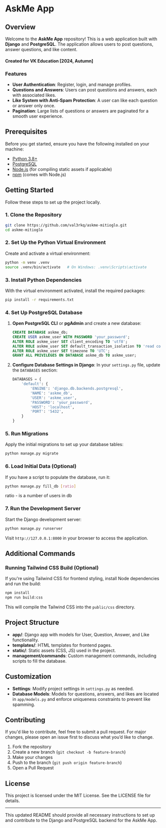 # AskMe App

## Overview

Welcome to the **AskMe App** repository! This is a web application built with **Django** and **PostgreSQL**. The application allows users to post questions, answer questions, and like content.

#### Created for VK Education [2024, Autumn]

### Features
- **User Authentication**: Register, login, and manage profiles.
- **Questions and Answers**: Users can post questions and answers, each with associated likes.
- **Like System with Anti-Spam Protection**: A user can like each question or answer only once.
- **Pagination**: Large lists of questions or answers are paginated for a smooth user experience.

## Prerequisites

Before you get started, ensure you have the following installed on your machine:

- [Python 3.8+](https://www.python.org/downloads/)
- [PostgreSQL](https://www.postgresql.org/download/)
- [Node.js](https://nodejs.org/en/) (for compiling static assets if applicable)
- [npm](https://www.npmjs.com/) (comes with Node.js)

## Getting Started

Follow these steps to set up the project locally.

### 1. Clone the Repository

```bash
git clone https://github.com/val3rkq/askme-mitioglo.git
cd askme-mitioglo
```

### 2. Set Up the Python Virtual Environment

Create and activate a virtual environment:

```bash
python -m venv .venv
source .venv/bin/activate   # On Windows: .venv\Scripts\activate
```

### 3. Install Python Dependencies

With the virtual environment activated, install the required packages:

```bash
pip install -r requirements.txt
```

### 4. Set Up PostgreSQL Database

1. **Open PostgreSQL CLI** or **pgAdmin** and create a new database:
   ```sql
   CREATE DATABASE askme_db;
   CREATE USER askme_user WITH PASSWORD 'your_password';
   ALTER ROLE askme_user SET client_encoding TO 'utf8';
   ALTER ROLE askme_user SET default_transaction_isolation TO 'read committed';
   ALTER ROLE askme_user SET timezone TO 'UTC';
   GRANT ALL PRIVILEGES ON DATABASE askme_db TO askme_user;
   ```

2. **Configure Database Settings in Django**:
   In your `settings.py` file, update the `DATABASES` section:

   ```python
   DATABASES = {
       'default': {
           'ENGINE': 'django.db.backends.postgresql',
           'NAME': 'askme_db',
           'USER': 'askme_user',
           'PASSWORD': 'your_password',
           'HOST': 'localhost',
           'PORT': '5432',
       }
   }
   ```

### 5. Run Migrations

Apply the initial migrations to set up your database tables:

```bash
python manage.py migrate
```

### 6. Load Initial Data (Optional)

If you have a script to populate the database, run it:

```bash
python manage.py fill_db [ratio]
```

ratio - is a number of users in db

### 7. Run the Development Server

Start the Django development server:

```bash
python manage.py runserver
```

Visit `http://127.0.0.1:8000` in your browser to access the application.

## Additional Commands

### Running Tailwind CSS Build (Optional)

If you're using Tailwind CSS for frontend styling, install Node dependencies and run the build:

```bash
npm install
npm run build:css
```

This will compile the Tailwind CSS into the `public/css` directory.

## Project Structure

- **app/**: Django app with models for User, Question, Answer, and Like functionality.
- **templates/**: HTML templates for frontend pages.
- **static/**: Static assets (CSS, JS) used in the project.
- **management/commands**: Custom management commands, including scripts to fill the database.

## Customization

- **Settings**: Modify project settings in `settings.py` as needed.
- **Database Models**: Models for questions, answers, and likes are located in `app/models.py` and enforce uniqueness constraints to prevent like spamming.

## Contributing

If you'd like to contribute, feel free to submit a pull request. For major changes, please open an issue first to discuss what you’d like to change.

1. Fork the repository
2. Create a new branch (`git checkout -b feature-branch`)
3. Make your changes
4. Push to the branch (`git push origin feature-branch`)
5. Open a Pull Request

## License

This project is licensed under the MIT License. See the LICENSE file for details.

---

This updated README should provide all necessary instructions to set up and contribute to the Django and PostgreSQL backend for the AskMe App.
